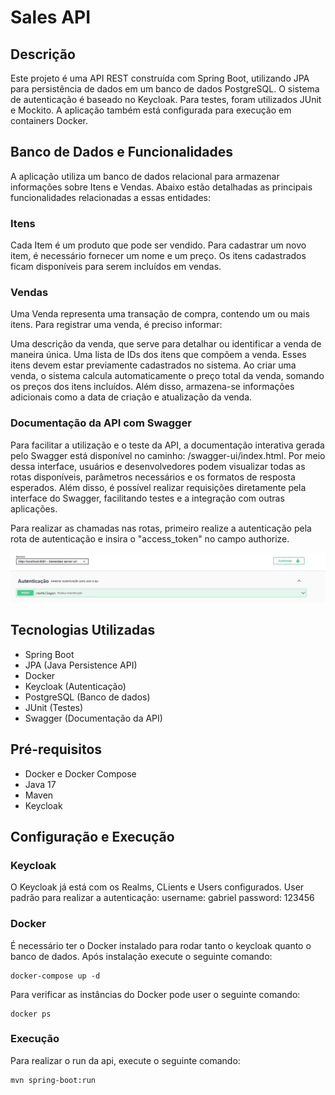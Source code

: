 
# Sales API

## Descrição
Este projeto é uma API REST construída com Spring Boot, utilizando JPA para persistência de dados em um banco de dados PostgreSQL. O sistema de autenticação é baseado no Keycloak. Para testes, foram utilizados JUnit e Mockito. A aplicação também está configurada para execução em containers Docker.

## Banco de Dados e Funcionalidades
A aplicação utiliza um banco de dados relacional para armazenar informações sobre Itens e Vendas. Abaixo estão detalhadas as principais funcionalidades relacionadas a essas entidades:

### Itens
Cada Item é um produto que pode ser vendido. Para cadastrar um novo item, é necessário fornecer um nome e um preço. Os itens cadastrados ficam disponíveis para serem incluídos em vendas.

### Vendas
Uma Venda representa uma transação de compra, contendo um ou mais itens. Para registrar uma venda, é preciso informar:

Uma descrição da venda, que serve para detalhar ou identificar a venda de maneira única.
Uma lista de IDs dos itens que compõem a venda. Esses itens devem estar previamente cadastrados no sistema.
Ao criar uma venda, o sistema calcula automaticamente o preço total da venda, somando os preços dos itens incluídos. Além disso, armazena-se informações adicionais como a data de criação e atualização da venda.

### Documentação da API com Swagger
Para facilitar a utilização e o teste da API, a documentação interativa gerada pelo Swagger está disponível no caminho: /swagger-ui/index.html. Por meio dessa interface, usuários e desenvolvedores podem visualizar todas as rotas disponíveis, parâmetros necessários e os formatos de resposta esperados. Além disso, é possível realizar requisições diretamente pela interface do Swagger, facilitando testes e a integração com outras aplicações.

Para realizar as chamadas nas rotas, primeiro realize a autenticação pela rota de autenticação e insira o "access_token" no campo authorize.

![Modelo AUth](./authorizeImg.jpeg)

## Tecnologias Utilizadas
- Spring Boot
- JPA (Java Persistence API)
- Docker
- Keycloak (Autenticação)
- PostgreSQL (Banco de dados)
- JUnit (Testes)
- Swagger (Documentação da API)

## Pré-requisitos
- Docker e Docker Compose
- Java 17
- Maven
- Keycloak

## Configuração e Execução

### Keycloak
O Keycloak já está com os Realms, CLients e Users configurados. 
User padrão para realizar a autenticação:
username: gabriel
password: 123456

### Docker
É necessário ter o Docker instalado para rodar tanto o keycloak quanto o banco de dados. Após instalação execute o seguinte comando:
```
docker-compose up -d
```

Para verificar as instâncias do Docker pode user o seguinte comando:
```
docker ps
```

### Execução
Para realizar o run da api, execute o seguinte comando:
```
mvn spring-boot:run
```